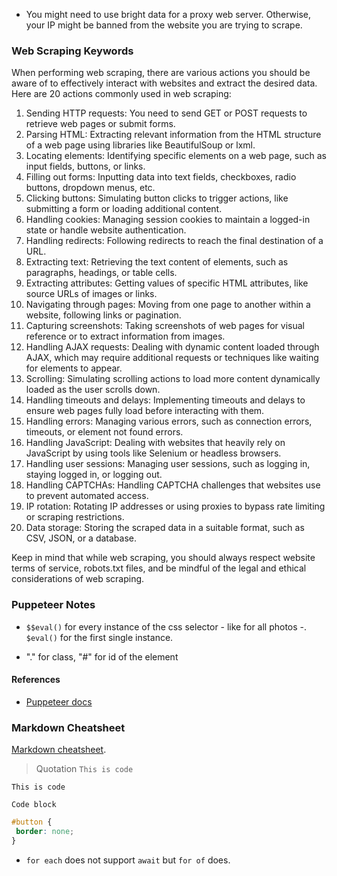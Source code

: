 - You might need to use bright data for a proxy web server. 
  Otherwise, your IP might be banned from the website you are trying to scrape.

### Web Scraping Keywords
When performing web scraping, there are various actions you should be aware of to effectively interact with websites and extract the desired data. Here are 20 actions commonly used in web scraping:

1. Sending HTTP requests: You need to send GET or POST requests to retrieve web pages or submit forms.
2. Parsing HTML: Extracting relevant information from the HTML structure of a web page using libraries like BeautifulSoup or lxml.
3. Locating elements: Identifying specific elements on a web page, such as input fields, buttons, or links.
4. Filling out forms: Inputting data into text fields, checkboxes, radio buttons, dropdown menus, etc.
5. Clicking buttons: Simulating button clicks to trigger actions, like submitting a form or loading additional content.
6. Handling cookies: Managing session cookies to maintain a logged-in state or handle website authentication.
7. Handling redirects: Following redirects to reach the final destination of a URL.
8. Extracting text: Retrieving the text content of elements, such as paragraphs, headings, or table cells.
9. Extracting attributes: Getting values of specific HTML attributes, like source URLs of images or links.
10. Navigating through pages: Moving from one page to another within a website, following links or pagination.
11. Capturing screenshots: Taking screenshots of web pages for visual reference or to extract information from images.
12. Handling AJAX requests: Dealing with dynamic content loaded through AJAX, which may require additional requests or techniques like waiting for elements to appear.
13. Scrolling: Simulating scrolling actions to load more content dynamically loaded as the user scrolls down.
14. Handling timeouts and delays: Implementing timeouts and delays to ensure web pages fully load before interacting with them.
15. Handling errors: Managing various errors, such as connection errors, timeouts, or element not found errors.
16. Handling JavaScript: Dealing with websites that heavily rely on JavaScript by using tools like Selenium or headless browsers.
17. Handling user sessions: Managing user sessions, such as logging in, staying logged in, or logging out.
18. Handling CAPTCHAs: Handling CAPTCHA challenges that websites use to prevent automated access.
19. IP rotation: Rotating IP addresses or using proxies to bypass rate limiting or scraping restrictions.
20. Data storage: Storing the scraped data in a suitable format, such as CSV, JSON, or a database.

Keep in mind that while web scraping, you should always respect website terms of service, robots.txt files, and be mindful of the legal and ethical considerations of web scraping.

### Puppeteer Notes
- `$$eval()` for every instance of the css selector - like for all photos -.
`$eval()` for the first single instance.

- "." for class, "#" for id of the element

#### References
- [Puppeteer docs](https://pptr.dev/)

### Markdown Cheatsheet
[Markdown cheatsheet](https://wordpress.com/support/markdown-quick-reference/ "Markdown Reference").
> Quotation
> `This is code`



`This is code`
```
Code block
```

```css
#button {
 border: none;
}
```

- `for each` does not support `await` but `for of` does.

